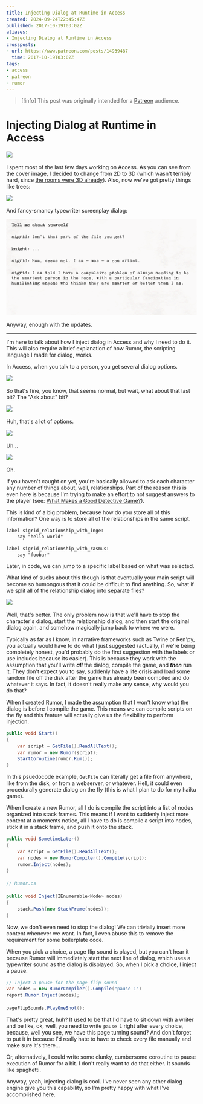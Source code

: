 ```yaml
---
title: Injecting Dialog at Runtime in Access
created: 2024-09-24T22:45:47Z
published: 2017-10-19T03:02Z
aliases:
- Injecting Dialog at Runtime in Access
crossposts:
- url: https://www.patreon.com/posts/14939487
  time: 2017-10-19T03:02Z
tags:
- access
- patreon
- rumor
---
```


> [!info]
> This post was originally intended for a [Patreon](../tags/patreon.md) audience.

# Injecting Dialog at Runtime in Access

![](201710190302-banner.png)

I spent most of the last few days working on Access. As you can see from the cover image, I decided to change from 2D to 3D (which wasn't terribly hard, since [the rooms were 3D already](201708192200.md)). Also, now we've got pretty things like trees:

![](201710190302-props.gif)

And fancy-smancy typewriter screenplay dialog:

![](201710190302-dialog.gif)

Anyway, enough with the updates.

---

I'm here to talk about how I inject dialog in Access and why I need to do it. This will also require a brief explanation of how Rumor, the scripting language I made for dialog, works.

In Access, when you talk to a person, you get several dialog options.

![](201710190302-options.png)

So that's fine, you know, that seems normal, but wait, what about that last bit? The "Ask about" bit?

![](201710190302-huh.png)

Huh, that's a lot of options.

![](201710190302-uhhh.png)

Uh...

![](201710190302-oh.png)

Oh.

If you haven't caught on yet, you're basically allowed to ask each character any number of things about, well, relationships. Part of the reason this is even here is because I'm trying to make an effort to not suggest answers to the player (see: [What Makes a Good Detective Game?](https://www.youtube.com/watch?v=gwV_mA2cv_0)).

This is kind of a big problem, because how do you store all of this information? One way is to store all of the relationships in the same script.

```
label sigrid_relationship_with_inge:
    say "hello world"

label sigrid_relationship_with_rasmus:
    say "foobar"
```

Later, in code, we can jump to a specific label based on what was selected.

What kind of sucks about this though is that eventually your main script will become so humongous that it could be difficult to find anything. So, what if we split all of the relationship dialog into separate files?

![](201710190302-files.png)

Well, that's better. The only problem now is that we'll have to stop the character's dialog, start the relationship dialog, and then start the original dialog again, and somehow magically jump back to where we were.

Typically as far as I know, in narrative frameworks such as Twine or Ren'py, you actually would have to do what I just suggested (actually, if we're being completely honest, you'd probably do the first suggestion with the labels or use includes because its easier). This is because they work with the assumption that you'll write _**all**_ the dialog, compile the game, and _**then**_ run it. They don't expect you to say, suddenly have a life crisis and load some random file off the disk after the game has already been compiled and do whatever it says. In fact, it doesn't really make any sense, why would you do that?

When I created Rumor, I made the assumption that I won't know what the dialog is before I compile the game. This means we can compile scripts on the fly and this feature will actually give us the flexibility to perform injection.

```cs
public void Start()
{
    var script = GetFile().ReadAllText();
    var rumor = new Rumor(script);
    StartCoroutine(rumor.Rum());
}
```

In this psuedocode example, `GetFile` can literally get a file from anywhere, like from the disk, or from a webserver, or whatever. Hell, it could even procedurally generate dialog on the fly (this is what I plan to do for my haiku game).

When I create a new Rumor, all I do is compile the script into a list of nodes organized into stack frames. This means if I want to suddenly inject more content at a moments notice, all I have to do is compile a script into nodes, stick it in a stack frame, and push it onto the stack.

```cs
public void SometimeLater()
{
    var script = GetFile().ReadAllText();
    var nodes = new RumorCompiler().Compile(script);
    rumor.Inject(nodes);
}

// Rumor.cs

public void Inject(IEnumerable<Node> nodes)
{
    stack.Push(new StackFrame(nodes));
}
```

Now, we don't even need to stop the dialog! We can trivially insert more content whenever we want. In fact, I even abuse this to remove the requirement for some boilerplate code.

When you pick a choice, a page flip sound is played, but you can't hear it because Rumor will immediately start the next line of dialog, which uses a typewriter sound as the dialog is displayed. So, when I pick a choice, I inject a pause.

```cs
// Inject a pause for the page flip sound
var nodes = new RumorCompiler().Compile("pause 1")
report.Rumor.Inject(nodes);

pageFlipSounds.PlayOneShot();
```

That's pretty great, huh? It used to be that I'd have to sit down with a writer and be like, ok, well, you need to write `pause 1` right after every choice, because, well you see, we have this page turning sound? And don't forget to put it in because I'd really hate to have to check every file manually and make sure it's there...

Or, alternatively, I could write some clunky, cumbersome coroutine to pause execution of Rumor for a bit. I don't really want to do that either. It sounds like spaghetti.

Anyway, yeah, injecting dialog is cool. I've never seen any other dialog engine give you this capability, so I'm pretty happy with what I've accomplished here.
